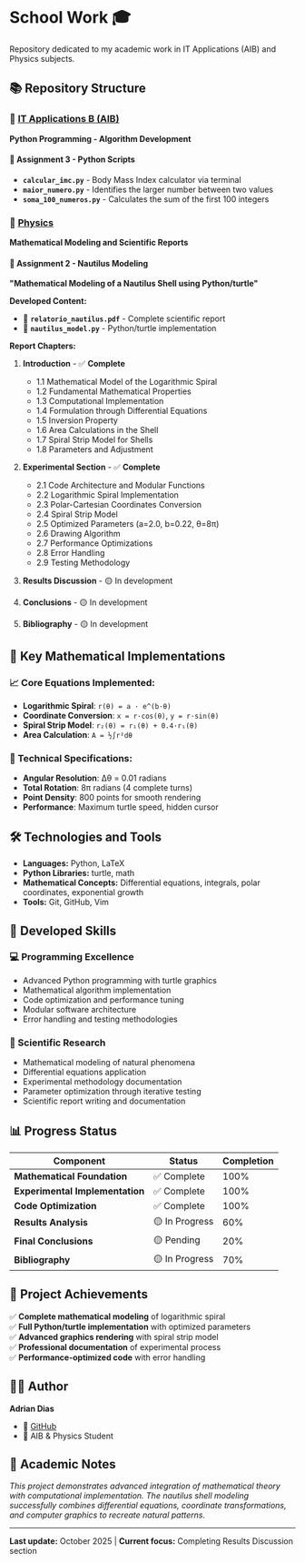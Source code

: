 # School Work 🎓

Repository dedicated to my academic work in IT Applications (AIB) and Physics subjects.

## 📚 Repository Structure

### 🤖 [IT Applications B (AIB)](./AIB)

**Python Programming - Algorithm Development**

#### 📁 Assignment 3 - Python Scripts

- **`calcular_imc.py`** - Body Mass Index calculator via terminal
- **`maior_numero.py`** - Identifies the larger number between two values
- **`soma_100_numeros.py`** - Calculates the sum of the first 100 integers

### 🔬 [Physics](./Física)

**Mathematical Modeling and Scientific Reports**

#### 📁 Assignment 2 - Nautilus Modeling

**"Mathematical Modeling of a Nautilus Shell using Python/turtle"**

**Developed Content:**

- 📄 **`relatorio_nautilus.pdf`** - Complete scientific report
- 🐢 **`nautilus_model.py`** - Python/turtle implementation

**Report Chapters:**

1. **Introduction** - ✅ **Complete**
   - 1.1 Mathematical Model of the Logarithmic Spiral
   - 1.2 Fundamental Mathematical Properties
   - 1.3 Computational Implementation
   - 1.4 Formulation through Differential Equations
   - 1.5 Inversion Property
   - 1.6 Area Calculations in the Shell
   - 1.7 Spiral Strip Model for Shells
   - 1.8 Parameters and Adjustment

2. **Experimental Section** - ✅ **Complete**
   - 2.1 Code Architecture and Modular Functions
   - 2.2 Logarithmic Spiral Implementation
   - 2.3 Polar-Cartesian Coordinates Conversion
   - 2.4 Spiral Strip Model
   - 2.5 Optimized Parameters (a=2.0, b=0.22, θ=8π)
   - 2.6 Drawing Algorithm
   - 2.7 Performance Optimizations
   - 2.8 Error Handling
   - 2.9 Testing Methodology

3. **Results Discussion** - 🟡 In development
4. **Conclusions** - 🟡 In development
5. **Bibliography** - 🟡 In development

## 🧮 Key Mathematical Implementations

### 📈 Core Equations Implemented:

- **Logarithmic Spiral**: `r(θ) = a · e^(b·θ)`
- **Coordinate Conversion**: `x = r·cos(θ)`, `y = r·sin(θ)`
- **Spiral Strip Model**: `r₂(θ) = r₁(θ) + 0.4·r₁(θ)`
- **Area Calculation**: `A = ½∫r²dθ`

### 🔧 Technical Specifications:

- **Angular Resolution**: Δθ = 0.01 radians
- **Total Rotation**: 8π radians (4 complete turns)
- **Point Density**: 800 points for smooth rendering
- **Performance**: Maximum turtle speed, hidden cursor

## 🛠️ Technologies and Tools

- **Languages:** Python, LaTeX
- **Python Libraries:** turtle, math
- **Mathematical Concepts:** Differential equations, integrals, polar coordinates, exponential growth
- **Tools:** Git, GitHub, Vim

## 🎯 Developed Skills

### 💻 Programming Excellence

- Advanced Python programming with turtle graphics
- Mathematical algorithm implementation
- Code optimization and performance tuning
- Modular software architecture
- Error handling and testing methodologies

### 🔬 Scientific Research

- Mathematical modeling of natural phenomena
- Differential equations application
- Experimental methodology documentation
- Parameter optimization through iterative testing
- Scientific report writing and documentation

## 📊 Progress Status

| Component                       | Status         | Completion |
| ------------------------------- | -------------- | ---------- |
| **Mathematical Foundation**     | ✅ Complete    | 100%       |
| **Experimental Implementation** | ✅ Complete    | 100%       |
| **Code Optimization**           | ✅ Complete    | 100%       |
| **Results Analysis**            | 🟡 In Progress | 60%        |
| **Final Conclusions**           | 🟡 Pending     | 20%        |
| **Bibliography**                | 🟡 In Progress | 70%        |

## 🚀 Project Achievements

✅ **Complete mathematical modeling** of logarithmic spiral  
✅ **Full Python/turtle implementation** with optimized parameters  
✅ **Advanced graphics rendering** with spiral strip model  
✅ **Professional documentation** of experimental process  
✅ **Performance-optimized code** with error handling

## 👨‍💻 Author

**Adrian Dias**

- 🔗 [GitHub](https://github.com/AdrianDias444)
- 🏫 AIB & Physics Student

## 📝 Academic Notes

_This project demonstrates advanced integration of mathematical theory with computational implementation. The nautilus shell modeling successfully combines differential equations, coordinate transformations, and computer graphics to recreate natural patterns._

---

**Last update:** October 2025 | **Current focus:** Completing Results Discussion section
